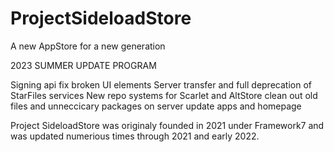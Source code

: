 # ProjectSideloadStore
A new AppStore for a new generation

2023 SUMMER UPDATE PROGRAM

Signing api
fix broken UI elements
Server transfer and full deprecation of StarFiles services
New repo systems for Scarlet and AltStore
clean out old files and unneccicary packages on server
update apps and homepage

Project SideloadStore was originaly founded in 2021 under Framework7 and was updated numerious times through 2021 and early 2022.

